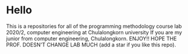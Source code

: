# Hello
This is a repositories for all of the programming methodology course lab 2020/2, computer engineering at Chulalongkorn university
If you are my junior from computer engineering, Chulalongkorn. ENJOY!! HOPE THE PROF. DOESN'T CHANGE LAB MUCH (add a star if you like this repo).

